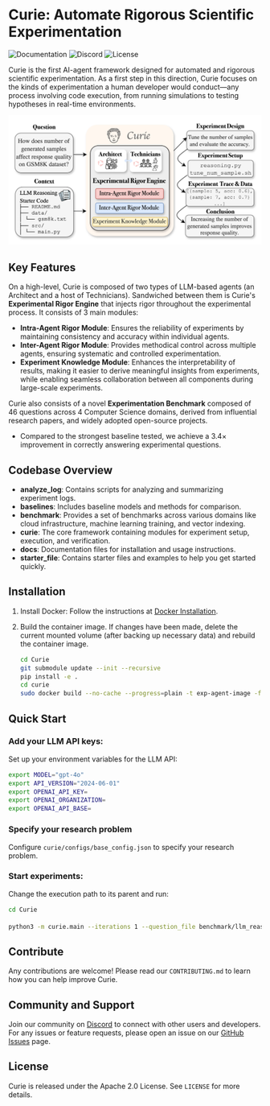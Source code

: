 # Curie: Automate Rigorous Scientific Experimentation

![Documentation](https://img.shields.io/badge/docs-Just--Curieous.github.io-blue)
![Discord](https://img.shields.io/discord/discord-id?label=Discord&logo=discord&link=https://discord.gg/uCEbmG7EKU)
![License](https://img.shields.io/badge/license-Apache%202.0-blue)

Curie is the first AI-agent framework designed for automated and rigorous scientific experimentation. As a first step in this direction, Curie focuses on the kinds of experimentation a human developer would conduct—any process involving code execution, from running simulations to testing hypotheses in real-time environments.

![Curie Overview](./docs/static/img/curie-overview.png)

## Key Features
On a high-level, Curie is composed of two types of LLM-based agents (an Architect and a host of Technicians). Sandwiched between them is Curie's **Experimental Rigor Engine** that injects rigor throughout the experimental process. It consists of 3 main modules:

- **Intra-Agent Rigor Module**: Ensures the reliability of experiments by maintaining consistency and accuracy within individual agents.
- **Inter-Agent Rigor Module**: Provides methodical control across multiple agents, ensuring systematic and controlled experimentation.
- **Experiment Knowledge Module**: Enhances the interpretability of results, making it easier to derive meaningful insights from experiments, while enabling seamless collaboration between all components during large-scale experiments. 

Curie also consists of a novel **Experimentation Benchmark** composed of 46 questions across 4 Computer Science domains,  derived from influential research papers, and widely adopted open-source projects. 
- Compared to the strongest baseline tested, we achieve a 3.4× improvement in correctly answering experimental questions.

## Codebase Overview

- **analyze_log**: Contains scripts for analyzing and summarizing experiment logs.
- **baselines**: Includes baseline models and methods for comparison.
- **benchmark**: Provides a set of benchmarks across various domains like cloud infrastructure, machine learning training, and vector indexing.
- **curie**: The core framework containing modules for experiment setup, execution, and verification.
- **docs**: Documentation files for installation and usage instructions.
- **starter_file**: Contains starter files and examples to help you get started quickly.

<!-- ## Benchmark and Evaluation

Curie has been evaluated using a novel benchmark consisting of 46 questions across four computer science domains. The results demonstrate a significant improvement in experiment design correctness, execution reproducibility, and conclusion accuracy compared to existing baselines. -->

## Installation

1. Install Docker: Follow the instructions at [Docker Installation](https://docs.docker.com/engine/install/ubuntu/).

2. Build the container image. If changes have been made, delete the current mounted volume (after backing up necessary data) and rebuild the container image.

   ```bash
   cd Curie
   git submodule update --init --recursive 
   pip install -e .
   cd curie
   sudo docker build --no-cache --progress=plain -t exp-agent-image -f ExpDockerfile_default ..
   ```

## Quick Start

### Add your LLM API keys:

Set up your environment variables for the LLM API:

```bash
export MODEL="gpt-4o"
export API_VERSION="2024-06-01"
export OPENAI_API_KEY= 
export OPENAI_ORGANIZATION= 
export OPENAI_API_BASE= 
```

### Specify your research problem

Configure `curie/configs/base_config.json` to specify your research problem.

### Start experiments:

Change the execution path to its parent and run:

```bash
cd Curie

python3 -m curie.main --iterations 1 --question_file benchmark/llm_reasoning/q1_simple_relation.txt --task_config curie/configs/llm_reasoning_config.json
```
 

## Contribute

Any contributions are welcome! Please read our `CONTRIBUTING.md` to learn how you can help improve Curie.

## Community and Support

Join our community on [Discord](https://discord.gg/yourdiscordlink) to connect with other users and developers. For any issues or feature requests, please open an issue on our [GitHub Issues](https://github.com/Just-Curieous/curie/issues) page.

## License

Curie is released under the Apache 2.0 License. See `LICENSE` for more details.
